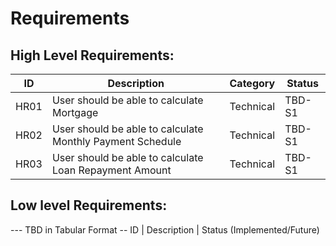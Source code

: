 # Requirements

## High Level Requirements:

| ID   | Description                                                       | Category  | Status |
|------|-------------------------------------------------------------------|-----------|--------|
| HR01 | User should be able to calculate Mortgage                         | Technical | TBD-S1 |
| HR02 | User should be able to calculate Monthly Payment Schedule         | Technical | TBD-S1 |
| HR03 | User should be able to calculate Loan Repayment Amount            | Technical | TBD-S1 |


##  Low level Requirements:
--- TBD in Tabular Format 
-- ID | Description | Status (Implemented/Future)
